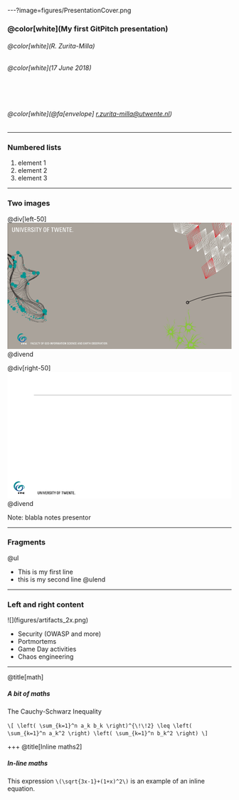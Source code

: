 ---?image=figures/PresentationCover.png

### @color[white](My first GitPitch presentation)
###### @color[white](R. Zurita-Milla)
###### @color[white](17 June 2018) 
<br><br>
###### @color[white](@fa[envelope] r.zurita-milla@utwente.nl)


---
### Numbered lists 
1. element 1
2. element 2
3. element 3

---
### Two images 

@div[left-50]
![](figures/PresentationCover.png)
@divend

@div[right-50]
![](figures/Presentation1.png)
@divend

Note: blabla notes presentor

---
### Fragments 
@ul
- This is my first line
- this is my second line
@ulend

---
### Left and right content
<div class="left">
![](figures/artifacts_2x.png)
</div>
<div class="right">
    <ul>
        <li>Security (OWASP and more)</li>
        <li>‎Portmortems</li>
        <li>Game Day activities</li>
        <li>Chaos engineering</li>
    </ul>
</div>

---
@title[math]
##### A bit of maths 

The Cauchy-Schwarz Inequality

`\[
\left( \sum_{k=1}^n a_k b_k \right)^{\!\!2} \leq
 \left( \sum_{k=1}^n a_k^2 \right) \left( \sum_{k=1}^n b_k^2 \right)
\]`

+++
@title[Inline maths2]
##### In-line maths

This expression `\(\sqrt{3x-1}+(1+x)^2\)` is an example of an inline equation.










